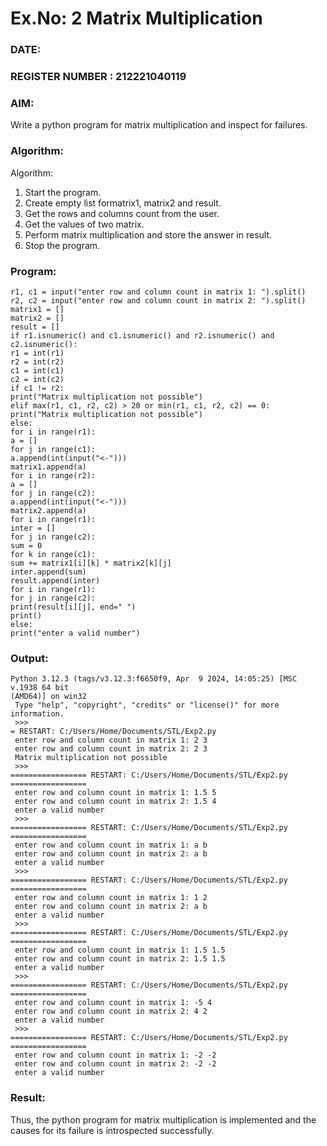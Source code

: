 # Ex.No: 2   Matrix Multiplication 

### DATE:                                                                            
### REGISTER NUMBER : 212221040119

### AIM: 
Write a python program for matrix multiplication and inspect for failures.
 
### Algorithm:

Algorithm:
1. Start the program.
2. Create empty list formatrix1, matrix2 and result.
3. Get the rows and columns count from the user.
4. Get the values of two matrix.
5. Perform matrix multiplication and store the answer in result.
6. Stop the program.
### Program:
```
r1, c1 = input("enter row and column count in matrix 1: ").split()
r2, c2 = input("enter row and column count in matrix 2: ").split()
matrix1 = []
matrix2 = []
result = []
if r1.isnumeric() and c1.isnumeric() and r2.isnumeric() and c2.isnumeric():
r1 = int(r1)
r2 = int(r2)
c1 = int(c1)
c2 = int(c2)
if c1 != r2:
print("Matrix multiplication not possible")
elif max(r1, c1, r2, c2) > 20 or min(r1, c1, r2, c2) == 0:
print("Matrix multiplication not possible")
else:
for i in range(r1):
a = []
for j in range(c1):
a.append(int(input("<-")))
matrix1.append(a)
for i in range(r2):
a = []
for j in range(c2):
a.append(int(input("<-")))
matrix2.append(a)
for i in range(r1):
inter = []
for j in range(c2):
sum = 0
for k in range(c1):
sum += matrix1[i][k] * matrix2[k][j]
inter.append(sum)
result.append(inter)
for i in range(r1):
for j in range(c2):
print(result[i][j], end=" ")
print()
else:
print("enter a valid number")
```
### Output:
```
Python 3.12.3 (tags/v3.12.3:f6650f9, Apr  9 2024, 14:05:25) [MSC v.1938 64 bit 
(AMD64)] on win32
 Type "help", "copyright", "credits" or "license()" for more information.
 >>> 
= RESTART: C:/Users/Home/Documents/STL/Exp2.py
 enter row and column count in matrix 1: 2 3
 enter row and column count in matrix 2: 2 3
 Matrix multiplication not possible
 >>> 
================= RESTART: C:/Users/Home/Documents/STL/Exp2.py =================
 enter row and column count in matrix 1: 1.5 5
 enter row and column count in matrix 2: 1.5 4
 enter a valid number
 >>> 
================= RESTART: C:/Users/Home/Documents/STL/Exp2.py =================
 enter row and column count in matrix 1: a b
 enter row and column count in matrix 2: a b
 enter a valid number
 >>> 
================= RESTART: C:/Users/Home/Documents/STL/Exp2.py =================
 enter row and column count in matrix 1: 1 2
 enter row and column count in matrix 2: a b
 enter a valid number
 >>> 
================= RESTART: C:/Users/Home/Documents/STL/Exp2.py =================
 enter row and column count in matrix 1: 1.5 1.5
 enter row and column count in matrix 2: 1.5 1.5
 enter a valid number
 >>> 
================= RESTART: C:/Users/Home/Documents/STL/Exp2.py =================
 enter row and column count in matrix 1: -5 4
 enter row and column count in matrix 2: 4 2
 enter a valid number
 >>> 
================= RESTART: C:/Users/Home/Documents/STL/Exp2.py =================
 enter row and column count in matrix 1: -2 -2
 enter row and column count in matrix 2: -2 -2
 enter a valid number
```

### Result:
Thus, the python program for matrix multiplication is implemented and the causes for its failure is introspected successfully.

